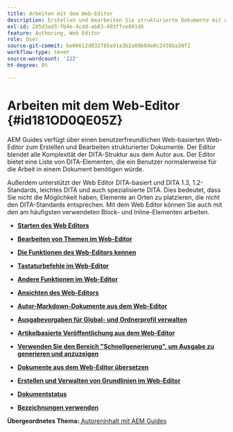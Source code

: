 ```yaml
---
title: Arbeiten mit dem Web-Editor
description: Erstellen und bearbeiten Sie strukturierte Dokumente mit dem Webeditor. Erfahren Sie, wie Sie mit dem Web-Editor nach den DITA-Standards in AEM Guides arbeiten.
exl-id: 285d3ad3-fb4e-4cdd-ab83-493ffce891d6
feature: Authoring, Web Editor
role: User
source-git-commit: be06612d832785a91a3b2a89b84e0c2438ba30f2
workflow-type: tm+mt
source-wordcount: '222'
ht-degree: 0%

---
```


# Arbeiten mit dem Web-Editor {#id181OD0QE05Z}

AEM Guides verfügt über einen benutzerfreundlichen Web-basierten Web-Editor zum Erstellen und Bearbeiten strukturierter Dokumente. Der Editor blendet alle Komplexität der DITA-Struktur aus dem Autor aus. Der Editor bietet eine Liste von DITA-Elementen, die ein Benutzer normalerweise für die Arbeit in einem Dokument benötigen würde.

Außerdem unterstützt der Web Editor DITA-basiert und DITA 1.3, 1.2-Standards, leichtes DITA und auch spezialisierte DITA. Dies bedeutet, dass Sie nicht die Möglichkeit haben, Elemente an Orten zu platzieren, die nicht den DITA-Standards entsprechen. Mit dem Web Editor können Sie auch mit den am häufigsten verwendeten Block- und Inline-Elementen arbeiten.

- **[Starten des Web Editors](web-editor-launch-editor.md)**

- **[Bearbeiten von Themen im Web-Editor](web-editor-edit-topics.md)**

- **[Die Funktionen des Web-Editors kennen](web-editor-features.md)**

- **[Tastaturbefehle im Web-Editor](web-editor-keyboard-shortcuts.md)**

- **[Andere Funktionen im Web-Editor](web-editor-other-features.md)**

- **[Ansichten des Web-Editors](web-editor-views.md)**

- **[Autor-Markdown-Dokumente aus dem Web-Editor](web-editor-markdown-topic.md)**

- **[Ausgabevorgaben für Global- und Ordnerprofil verwalten](web-editor-manage-output-presets.md)**

- **[Artikelbasierte Veröffentlichung aus dem Web-Editor](web-editor-article-publishing.md)**

- **[Verwenden Sie den Bereich &quot;Schnellgenerierung&quot;, um Ausgabe zu generieren und anzuzeigen](web-editor-quick-generate-panel.md)**

- **[Dokumente aus dem Web-Editor übersetzen](translate-documents-web-editor.md)**

- **[Erstellen und Verwalten von Grundlinien im Web-Editor](web-editor-baseline.md)**

- **[Dokumentstatus](web-editor-document-states.md)**

- **[Bezeichnungen verwenden](web-editor-use-label.md)**


**Übergeordnetes Thema:**[ Autoreninhalt mit AEM Guides](authoring-content-xml-doc.md)
